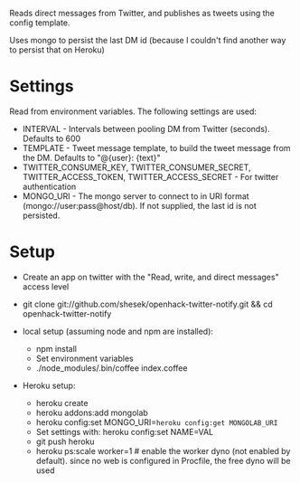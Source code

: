 Reads direct messages from Twitter, and publishes as tweets using the config template.

Uses mongo to persist the last DM id (because I couldn't find another way to persist that on Heroku)

# Settings
Read from environment variables. The following settings are used:

- INTERVAL - Intervals between pooling DM from Twitter (seconds). Defaults to 600
- TEMPLATE - Tweet message template, to build the tweet message from the DM. Defaults to "@{user}: {text}"
- TWITTER_CONSUMER_KEY, TWITTER_CONSUMER_SECRET, TWITTER_ACCESS_TOKEN, TWITTER_ACCESS_SECRET - For twitter authentication
- MONGO_URI - The mongo server to connect to in URI format (mongo://user:pass@host/db). If not supplied, the last id is not persisted.

# Setup
- Create an app on twitter with the "Read, write, and direct messages" access level
- git clone git://github.com/shesek/openhack-twitter-notify.git && cd openhack-twitter-notify
- local setup (assuming node and npm are installed):
  - npm install
  - Set environment variables
  - ./node_modules/.bin/coffee index.coffee

- Heroku setup:
  - heroku create
  - heroku addons:add mongolab
  - heroku config:set MONGO_URI=`heroku config:get MONGOLAB_URI`
  - Set settings with: heroku config:set NAME=VAL
  - git push heroku
  - heroku ps:scale worker=1 # enable the worker dyno (not enabled by default). since no web is configured in Procfile, the free dyno will be used
